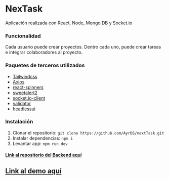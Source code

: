 # NexTask
Aplicación realizada con React, Node, Mongo DB y Socket.io <br />

### Funcionalidad
Cada usuario puede crear proyectos. Dentro cada uno, puede crear tareas e integrar colaboradores al proyecto.

### Paquetes de terceros utilizados
- [Tailwindcss](https://tailwindcss.com/)
- [Axios](https://axios-http.com/docs/intro)
- [react-spinners](https://www.npmjs.com/package/react-spinners)
- [sweetalert2](https://sweetalert2.github.io/)
- [socket.io-client](https://socket.io/)
- [validator](https://www.npmjs.com/package/validator)
- [headlessui](https://headlessui.com/)

### Instalación
1. Clonar el repositorio: `git clone https://github.com/AyrDS/nextTask.git`
2. Instalar dependencias: `npm i`
3. Levantar app: `npm run dev`

#### [Link al repositorio del Backend aquí](https://github.com/AyrDS/nextTask_back)

## [Link al demo aquí](https://nex-task.netlify.app/)